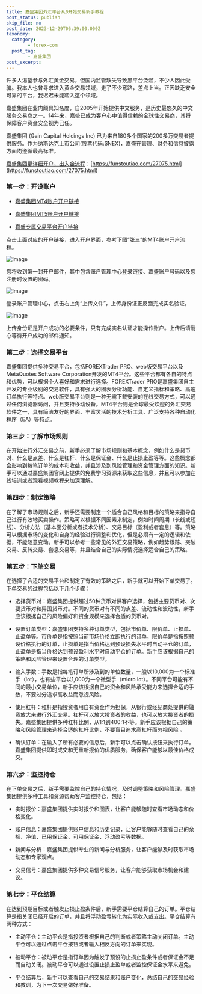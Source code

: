 ```yaml
---
title: 嘉盛集团外汇平台从0开始交易新手教程
post_status: publish
skip_file: no
post_date: 2023-12-29T06:39:00.000Z
taxonomy:
  category:
        - forex-com
  post_tag:
        - 嘉盛集团
post_excerpt: 
---
```

许多人渴望参与外汇黄金交易，但国内监管缺失导致黑平台泛滥，不少人因此受骗。我本人也曾寻求进入黄金交易领域，走了不少弯路，差点上当。正因缺乏安全可靠的平台，我迟迟未能踏入这个领域。

嘉盛集团在业内颇具知名度，自2005年开始提供中文服务，是历史最悠久的中文服务交易商之一。14年来，嘉盛已成为客户心中值得信赖的全球性交易商，其将保障客户资金安全视为己任。

嘉盛集团 (Gain Capital Holdings Inc) 已为来自180多个国家的200多万交易者提供服务。作为纳斯达克上市公司(股票代码:SNEX)，嘉盛在管理、财务和信息披露方面均遵循最高标准。

[嘉盛集团更详细开户，出入金流程](https://funstoutiao.com/27075.html)：[https://funstoutiao.com/27075.html](https://funstoutiao.com/27075.html)

### 第一步：开设账户

* [嘉盛集团MT4账户开户链接](https://s.ssgg.net/jsmt4)

* [嘉盛集团MT5账户开户链接](https://s.ssgg.net/jsmt5)

* [嘉盛专属交易平台开户链接](https://s.ssgg.net/js)

点击上面对应的开户链接，进入开户界面，参考下图“张三”的MT4账户开户流程。

![Image](https://prod-files-secure.s3.us-west-2.amazonaws.com/39ed1227-6d7d-4570-be36-9ccd4a2c4241/7a167aea-686b-400d-af59-4e18eb607a40/640.png?X-Amz-Algorithm=AWS4-HMAC-SHA256&X-Amz-Content-Sha256=UNSIGNED-PAYLOAD&X-Amz-Credential=ASIAZI2LB466UURR6FOE%2F20250824%2Fus-west-2%2Fs3%2Faws4_request&X-Amz-Date=20250824T161309Z&X-Amz-Expires=3600&X-Amz-Security-Token=IQoJb3JpZ2luX2VjEPD%2F%2F%2F%2F%2F%2F%2F%2F%2F%2FwEaCXVzLXdlc3QtMiJHMEUCIQCcAFyre70tLj2Xv9i6UVfJQi06rPHLMtXfYxcULw2UMQIgHoRCxpVm9ZcGWNzN%2BPkmVtnl811VsjWaEKP9JkgspEEq%2FwMISRAAGgw2Mzc0MjMxODM4MDUiDEuadK0hlOHofj%2FvgCrcA%2BF9SysZO6revsr34RiRWoqPyJ9yYFStcjLN18PwZbBSJD2kEiO3n0fKFg%2F9Sqz7re%2Bpn0ViFHMbOuQrUA8nfowUu2YTLQKYD1WcJtx5BWI%2Bh9QkjFVHkq0hWuiaEwLgq%2FX5d19dhfhDHHuZA2176WnZGH%2B1qmjVflkl6r8082y6JYEsoR0rF4Di8nZ%2FlTgy%2FcX5AFrYAXcHw76%2BAsxZNT8RCaXGbXe3SiV4%2BrVaXTqrU3BMysol2wm3ZF5a8ywfZNG%2B6UXXKCu8wn3pSogAjvpHbfr88amhspFY%2FbmtPdbB9iwBvuA25StoZDlyxCnnzr507x6HfIyNBzFp5lDxiBcJSaUgKEjHs2JgjHOyuBJCLnW0LzVTdf7gUztvXVHXlLsMW2UmSDV1%2ByBAX6AN0EgNaIkNCZBqtM6Nf8TIC7qrjSPvYws8ttid94tVvBlKoS3c%2FyJ%2F9mpMSLiJIgQIGBXOhhJnTyJLX2EhveZ6JLO4DxJldGwOU62x3FP852FGxm68klR%2F421Ow2fzNIxg7fmETFjHtPJJpuqKsulQ8qgBQQUCREXUia3EoPzzQnWLq%2BWk3M0QS%2BdL8BileeN05Da3XvwhOayDzAxKzDr%2FObpmVVlNGHmJwGsjPi30MPrmrMUGOqUB%2FixZteyZILx3sgy3QLU4Fs4f24Zfdivr%2By2L6zrtghtX7x1XA0okWUMd1Nudl0pKz49bIl8hMuuSyxE3GwG3XG3ILl39mZwOUwt0JrTIBHMWJf1kZcayh4ZxkOtOagdkfn27dx3SZn%2Br5eZdw16vbzkzauY2OKGMIqhJ%2F61wUqWRDcn%2FTmSKRO8i3nOABkQgrJOb%2FmvxUgQUnISN9VX7DNS1RbLd&X-Amz-Signature=0fbb4c2c727588971aad9c6d459f5592b8791a2107af0325f54980f1c5a4ea25&X-Amz-SignedHeaders=host&x-amz-checksum-mode=ENABLED&x-id=GetObject)

您将收到第一封开户邮件，其中包含账户管理中心登录链接、嘉盛账户号码以及您注册时设置的密码。

![Image](https://prod-files-secure.s3.us-west-2.amazonaws.com/39ed1227-6d7d-4570-be36-9ccd4a2c4241/eaa1c6b3-2877-4284-a0e1-530e222c27fb/image.png?X-Amz-Algorithm=AWS4-HMAC-SHA256&X-Amz-Content-Sha256=UNSIGNED-PAYLOAD&X-Amz-Credential=ASIAZI2LB466UURR6FOE%2F20250824%2Fus-west-2%2Fs3%2Faws4_request&X-Amz-Date=20250824T161309Z&X-Amz-Expires=3600&X-Amz-Security-Token=IQoJb3JpZ2luX2VjEPD%2F%2F%2F%2F%2F%2F%2F%2F%2F%2FwEaCXVzLXdlc3QtMiJHMEUCIQCcAFyre70tLj2Xv9i6UVfJQi06rPHLMtXfYxcULw2UMQIgHoRCxpVm9ZcGWNzN%2BPkmVtnl811VsjWaEKP9JkgspEEq%2FwMISRAAGgw2Mzc0MjMxODM4MDUiDEuadK0hlOHofj%2FvgCrcA%2BF9SysZO6revsr34RiRWoqPyJ9yYFStcjLN18PwZbBSJD2kEiO3n0fKFg%2F9Sqz7re%2Bpn0ViFHMbOuQrUA8nfowUu2YTLQKYD1WcJtx5BWI%2Bh9QkjFVHkq0hWuiaEwLgq%2FX5d19dhfhDHHuZA2176WnZGH%2B1qmjVflkl6r8082y6JYEsoR0rF4Di8nZ%2FlTgy%2FcX5AFrYAXcHw76%2BAsxZNT8RCaXGbXe3SiV4%2BrVaXTqrU3BMysol2wm3ZF5a8ywfZNG%2B6UXXKCu8wn3pSogAjvpHbfr88amhspFY%2FbmtPdbB9iwBvuA25StoZDlyxCnnzr507x6HfIyNBzFp5lDxiBcJSaUgKEjHs2JgjHOyuBJCLnW0LzVTdf7gUztvXVHXlLsMW2UmSDV1%2ByBAX6AN0EgNaIkNCZBqtM6Nf8TIC7qrjSPvYws8ttid94tVvBlKoS3c%2FyJ%2F9mpMSLiJIgQIGBXOhhJnTyJLX2EhveZ6JLO4DxJldGwOU62x3FP852FGxm68klR%2F421Ow2fzNIxg7fmETFjHtPJJpuqKsulQ8qgBQQUCREXUia3EoPzzQnWLq%2BWk3M0QS%2BdL8BileeN05Da3XvwhOayDzAxKzDr%2FObpmVVlNGHmJwGsjPi30MPrmrMUGOqUB%2FixZteyZILx3sgy3QLU4Fs4f24Zfdivr%2By2L6zrtghtX7x1XA0okWUMd1Nudl0pKz49bIl8hMuuSyxE3GwG3XG3ILl39mZwOUwt0JrTIBHMWJf1kZcayh4ZxkOtOagdkfn27dx3SZn%2Br5eZdw16vbzkzauY2OKGMIqhJ%2F61wUqWRDcn%2FTmSKRO8i3nOABkQgrJOb%2FmvxUgQUnISN9VX7DNS1RbLd&X-Amz-Signature=68dcce53c0655dd420bdfcad3b9c004ed099e3a634c9aea10c7e789b0051e55b&X-Amz-SignedHeaders=host&x-amz-checksum-mode=ENABLED&x-id=GetObject)

登录账户管理中心，点击右上角“上传文件”，上传身份证正反面完成实名验证。

![Image](https://prod-files-secure.s3.us-west-2.amazonaws.com/39ed1227-6d7d-4570-be36-9ccd4a2c4241/54090639-09fc-46b4-a135-e0289f707147/image.png?X-Amz-Algorithm=AWS4-HMAC-SHA256&X-Amz-Content-Sha256=UNSIGNED-PAYLOAD&X-Amz-Credential=ASIAZI2LB466UURR6FOE%2F20250824%2Fus-west-2%2Fs3%2Faws4_request&X-Amz-Date=20250824T161309Z&X-Amz-Expires=3600&X-Amz-Security-Token=IQoJb3JpZ2luX2VjEPD%2F%2F%2F%2F%2F%2F%2F%2F%2F%2FwEaCXVzLXdlc3QtMiJHMEUCIQCcAFyre70tLj2Xv9i6UVfJQi06rPHLMtXfYxcULw2UMQIgHoRCxpVm9ZcGWNzN%2BPkmVtnl811VsjWaEKP9JkgspEEq%2FwMISRAAGgw2Mzc0MjMxODM4MDUiDEuadK0hlOHofj%2FvgCrcA%2BF9SysZO6revsr34RiRWoqPyJ9yYFStcjLN18PwZbBSJD2kEiO3n0fKFg%2F9Sqz7re%2Bpn0ViFHMbOuQrUA8nfowUu2YTLQKYD1WcJtx5BWI%2Bh9QkjFVHkq0hWuiaEwLgq%2FX5d19dhfhDHHuZA2176WnZGH%2B1qmjVflkl6r8082y6JYEsoR0rF4Di8nZ%2FlTgy%2FcX5AFrYAXcHw76%2BAsxZNT8RCaXGbXe3SiV4%2BrVaXTqrU3BMysol2wm3ZF5a8ywfZNG%2B6UXXKCu8wn3pSogAjvpHbfr88amhspFY%2FbmtPdbB9iwBvuA25StoZDlyxCnnzr507x6HfIyNBzFp5lDxiBcJSaUgKEjHs2JgjHOyuBJCLnW0LzVTdf7gUztvXVHXlLsMW2UmSDV1%2ByBAX6AN0EgNaIkNCZBqtM6Nf8TIC7qrjSPvYws8ttid94tVvBlKoS3c%2FyJ%2F9mpMSLiJIgQIGBXOhhJnTyJLX2EhveZ6JLO4DxJldGwOU62x3FP852FGxm68klR%2F421Ow2fzNIxg7fmETFjHtPJJpuqKsulQ8qgBQQUCREXUia3EoPzzQnWLq%2BWk3M0QS%2BdL8BileeN05Da3XvwhOayDzAxKzDr%2FObpmVVlNGHmJwGsjPi30MPrmrMUGOqUB%2FixZteyZILx3sgy3QLU4Fs4f24Zfdivr%2By2L6zrtghtX7x1XA0okWUMd1Nudl0pKz49bIl8hMuuSyxE3GwG3XG3ILl39mZwOUwt0JrTIBHMWJf1kZcayh4ZxkOtOagdkfn27dx3SZn%2Br5eZdw16vbzkzauY2OKGMIqhJ%2F61wUqWRDcn%2FTmSKRO8i3nOABkQgrJOb%2FmvxUgQUnISN9VX7DNS1RbLd&X-Amz-Signature=873e162137db276c5caa96c8a574b7cb34d17ab40e31de009576ce3a67df1f67&X-Amz-SignedHeaders=host&x-amz-checksum-mode=ENABLED&x-id=GetObject)

上传身份证是开户成功的必要条件，只有完成实名认证才能操作账户。上传后请耐心等待开户成功的邮件通知。

### 第二步：选择交易平台

嘉盛集团提供多种交易平台，包括FOREXTrader PRO、web版交易平台以及MetaQuotes Software Corporation开发的MT4平台。这些平台都有各自的特点和优势，可以根据个人喜好和需求进行选择。FOREXTrader PRO是嘉盛集团自主开发的专业级别的交易软件，具有强大的图表分析功能、自定义指标和策略、高速订单执行等特点。web版交易平台则是一种无需下载安装的在线交易方式，可以通过任何浏览器访问，并且支持移动设备。MT4平台则是全球最受欢迎的外汇交易软件之一，具有简洁友好的界面、丰富灵活的技术分析工具、广泛支持各种自动化程序（EA）等特点。

### 第三步：了解市场规则

在开始进行外汇交易之前，新手必须了解市场规则和基本概念，例如什么是货币对、什么是点差、什么是杠杆、什么是保证金、什么是止损止盈等等。这些概念都会影响到每笔订单的成本和收益，并且涉及到风险管理和资金管理方面的知识。新手可以通过嘉盛集团官网上提供的免费学习资源来获取这些信息，并且可以参加在线培训或者观看视频教程来加深理解。

### 第四步：制定策略

在了解了市场规则之后，新手还需要制定一个适合自己风格和目标的策略来指导自己进行有效地买卖操作。策略可以根据不同因素来制定，例如时间周期（长线或短线）、分析方法（基本面分析或者技术分析）、交易目标（盈利或者套息）等。策略可以根据市场的变化和自身的经验进行调整和优化，但是必须有一定的逻辑和依据，不能随意变动。新手可以参考一些常见的外汇交易策略，例如趋势跟踪、突破交易、反转交易、套息交易等，并且结合自己的实际情况选择适合自己的策略。

### 第五步：下单交易

在选择了合适的交易平台和制定了有效的策略之后，新手就可以开始下单交易了。下单交易的过程包括以下几个步骤：

* 选择货币对：嘉盛集团提供超过50种货币对供客户选择，包括主要货币对、次要货币对和异国货币对。不同的货币对有不同的点差、流动性和波动性，新手应该根据自己的风险偏好和资金规模来选择合适的货币对。

* 设置订单类型：嘉盛集团支持多种订单类型，包括市价单、限价单、止损单、止盈单等。市价单是指按照当前市场价格立即执行的订单，限价单是指按照预设价格执行的订单，止损单是指当价格达到预设损失水平时自动平仓的订单，止盈单是指当价格达到预设盈利水平时自动平仓的订单。新手应该根据自己的策略和风险管理来设置合理的订单类型。

* 输入手数：手数是指每笔订单所涉及到的单位数量，一般以10,000为一个标准手（lot），也有些平台以1,000为一个微型手（micro lot）。不同平台可能有不同的最小交易单位，新手应该根据自己的资金和风险承受能力来选择合适的手数，不要过分追求高收益而忽视风险。

* 使用杠杆：杠杆是指投资者用自有资金作为担保，从银行或经纪商处提供的融资放大来进行外汇交易。杠杆可以放大投资者的收益，也可以放大投资者的损失。嘉盛集团提供多种杠杆比例，从1:1到400:1不等。新手应该根据自己的策略和风险管理来选择合适的杠杆比例，不要盲目追求高杠杆而忽视风险 。

* 确认订单：在输入了所有必要的信息后，新手可以点击确认按钮来执行订单。嘉盛集团提供即时成交和无重新报价的优质服务，确保客户能够以最佳价格成交。

### 第六步：监控持仓

在下单交易之后，新手需要监控自己的持仓情况，及时调整策略和风险管理。嘉盛集团提供多种工具和资源帮助客户监控持仓，包括：

* 实时报价：嘉盛集团提供实时报价和图表，让客户能够随时查看市场动态和价格变化。

* 账户信息：嘉盛集团提供账户信息和历史记录，让客户能够随时查看自己的余额、净值、已用保证金、可用保证金、浮动盈亏等数据。

* 新闻与分析：嘉盛集团提供专业的新闻与分析服务，让客户能够及时获取市场动态和专家观点。

* 交易信号：嘉盛集团提供多种交易信号服务，让客户能够获取市场机会和建议。

### 第七步：平仓结算

在达到预期目标或者触发止损止盈条件后，新手需要平仓结算自己的订单。平仓结算是指关闭已经开启的订单，并且将浮动盈亏转化为实际收入或支出。平仓结算有两种方式：

* 主动平仓：主动平仓是指投资者根据自己的判断或者策略主动关闭订单。主动平仓可以通过点击平仓按钮或者输入相反方向的订单来实现。

* 被动平仓：被动平仓是指订单因为触发了预设的止损止盈条件或者保证金不足而自动关闭。被动平仓可以通过设置止损止盈单或者监控保证金水平来避免。

* 平仓结算后，新手可以查看自己的交易结果和账户变化，总结自己的交易经验和教训，为下一次交易做好准备。